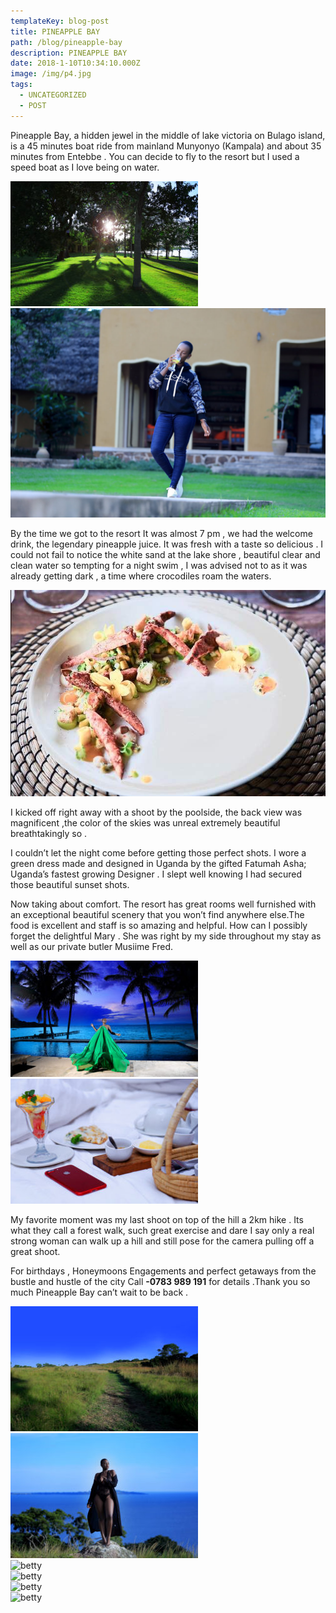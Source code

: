```yaml
---
templateKey: blog-post
title: PINEAPPLE BAY
path: /blog/pineapple-bay
description: PINEAPPLE BAY
date: 2018-1-10T10:34:10.000Z
image: /img/p4.jpg
tags:
  - UNCATEGORIZED
  - POST
---
```

<div class="container">
  <div class="row">
     <div class="col">
      <p>
        Pineapple Bay, a hidden jewel in the middle of lake victoria on Bulago island, is a 45 minutes boat ride from mainland Munyonyo (Kampala) and about 35 minutes from Entebbe . You can decide to fly to the resort but I used a speed boat as I love being on water.
      </p>
    </div>
    <div class="col">
      <img src="./p1.jpg" />
    </div>
  </div>
  <div class="row">
    <div class="col">
      <img src="./p2.jpg" alt="image"/>
    <div>
    <div>
      <p>
        By the time we got to the resort  It was almost 7 pm , we had the welcome drink, the legendary pineapple juice. It was fresh with a taste so delicious . I could not fail to notice the white sand at the lake shore , beautiful clear and clean water so tempting for a night swim , I was advised not to as it was already getting dark , a time where crocodiles roam the waters.
      </p>
    </div>
  </div>
  <div class="row">
    <div class="col">
      <img  src="./k3.jpeg" alt="betty" />
    </div>
    <div class="col">
      <p>
        I kicked off right away with a shoot by the poolside, the back view was magnificent ,the color of the skies was unreal extremely beautiful breathtakingly so .
      </p>
      <p>
        I couldn’t let the night come before getting those perfect shots. I wore a green dress made and designed in Uganda by the gifted Fatumah Asha; Uganda’s fastest growing Designer . I slept well knowing I had secured those beautiful sunset shots.
      </p>
      <p>
        Now taking about comfort. The resort has  great rooms well furnished with an exceptional beautiful scenery that you won’t find anywhere else.The food is excellent and staff is so amazing and helpful. How can I possibly forget the delightful Mary . She was right by my side throughout my stay as well as our private butler Musiime Fred.
      </p>
    </div>
  </div>
  <div class="row">
    <div class="col">
      <div class="row">
        <div class="col">
          <img  src="./p4.jpg" alt="betty" />
        </div>
        <div class="col">
          <img  src="./p5.jpg" alt="betty" />
        </div>
      </div>
    </div>
    <div class="col">
      <p>
        My favorite moment was my last shoot on top of the hill a 2km hike . Its what they call a forest walk, such great exercise and dare I say only a real strong woman can walk up a hill and still pose for the camera pulling off a great shoot.
      </p>
    </div>
  </div>
   <div class="row">
    <div class="col">
      <p>
       For birthdays , Honeymoons Engagements and perfect getaways from the bustle and hustle of the city  Call <strong>-0783 989 191</strong> for details .Thank you so much Pineapple Bay can’t wait to be back .
      </p>
    </div>
    <div class="col">
      <div class="row">
        <div class="col">
          <img  src="./p6.jpg" alt="betty" />
        </div>
        <div class="col">
          <img  src="./p8.jpg" alt="betty" />
        </div>
      </div>
    </div>
  </div>
 <div class="row">
    <div class="col">
      <img  src="./p8.jpeg" alt="betty" />
    </div>
    <div class="col">
      <img  src="./p9.jpeg" alt="betty" />
    </div>
    <div class="col">
      <img  src="./p10.jpeg" alt="betty" />
    </div>
  </div>
  <div class="row">
    <div class="col">
      <img  src="./p11.jpeg" alt="betty" />
    </div>
  </div>

</div>